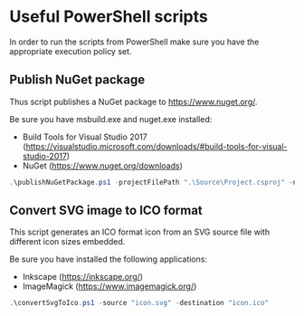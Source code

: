 # Useful PowerShell scripts
In order to run the scripts from PowerShell make sure you have the appropriate execution policy set.

## Publish NuGet package

Thus script publishes a NuGet package to https://www.nuget.org/.

Be sure you have msbuild.exe and nuget.exe installed:
*  Build Tools for Visual Studio 2017 (https://visualstudio.microsoft.com/downloads/#build-tools-for-visual-studio-2017)
* NuGet (https://www.nuget.org/downloads)

```powershell
.\publishNuGetPackage.ps1 -projectFilePath ".\Source\Project.csproj" -nugetPackageFilePath ".\Source\bin\Release\Project.1.0.5.nupkg" -nugetKey "aaaaaaaaaaaaaaaaaaaaaaaaaaaaaaaaaaaaaaaaaaaaaa"
```

## Convert SVG image to ICO format

This script generates an ICO format icon from an SVG source file with different icon sizes embedded.

Be sure you have installed the following applications:
* Inkscape (https://inkscape.org/)
* ImageMagick (https://www.imagemagick.org/)

```powershell
.\convertSvgToIco.ps1 -source "icon.svg" -destination "icon.ico"
```